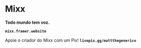 # Mixx
**Todo mundo tem voz.**

**`mixx.framer.website`**

Apoie o criador do Mixx com um Pix!
**`livepix.gg/mattthegenerico`**

